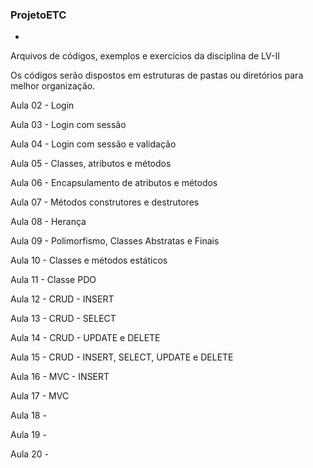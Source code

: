 ### ProjetoETC
*

Arquivos de códigos, exemplos e exercícios da disciplina de LV-II

Os códigos serão dispostos em estruturas de pastas ou diretórios para melhor organização.

Aula 02 - Login

Aula 03 - Login com sessão

Aula 04 - Login com sessão e validação

Aula 05 - Classes, atributos e métodos

Aula 06 - Encapsulamento de atributos e métodos

Aula 07 - Métodos construtores e destrutores

Aula 08 - Herança

Aula 09 - Polimorfismo, Classes Abstratas e Finais

Aula 10 - Classes e métodos estáticos

Aula 11 - Classe PDO

Aula 12 - CRUD - INSERT

Aula 13 - CRUD - SELECT

Aula 14 - CRUD - UPDATE e DELETE

Aula 15 - CRUD - INSERT, SELECT, UPDATE e DELETE

Aula 16 - MVC - INSERT

Aula 17 - MVC

Aula 18 - 

Aula 19 - 

Aula 20 - 
